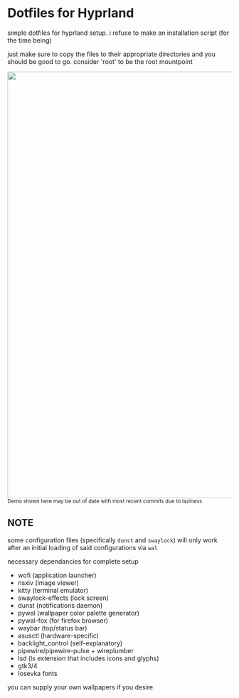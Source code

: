# Dotfiles for Hyprland

simple dotfiles for hyprland setup. i refuse to make an installation script (for the time being)

just make sure to copy the files to their appropriate directories and you should be good to go. consider 'root' to be the root mountpoint

<img src="/assets/demo.gif" width=960>
<sub>Demo shown here may be out of date with most recent commits due to laziness</sub>

## NOTE

some configuration files (specifically `dunst` and `swaylock`) will only work after an initial loading of said configurations via `wal`

necessary dependancies for complete setup

- wofi (application launcher)
- nsxiv (image viewer)
- kitty (terminal emulator)
- swaylock-effects (lock screen)
- dunst (notifications daemon)
- pywal (wallpaper color palette generator)
- pywal-fox (for firefox browser)
- waybar (top/status bar)
- asusctl (hardware-specific)
- backlight_control (self-explanatory)
- pipewire/pipewire-pulse + wireplumber 
- lsd (ls extension that includes icons and glyphs)
- gtk3/4
- Iosevka fonts

you can supply your own wallpapers if you desire
